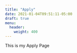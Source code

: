 ```yaml
---
title: "Apply"
date: 2021-01-04T09:51:11-05:00
draft: true
menu:
  header:
    weight: 400
---
```


This is my Apply Page
